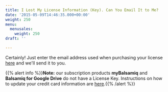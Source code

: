 ```yaml
---
title: I Lost My License Information (Key). Can You Email It to Me?
date: '2015-05-09T14:46:35.000+00:00'
weight: 250
menu:
  menusales:
    weight: 250
draft: ''

---
```


Certainly! Just enter the email address used when purchasing your license [here](https://balsamiq.com/buy/lostkey) and we'll send it to you.

{{% alert info %}}**Note:** our subscription products **myBalsamiq** and **Balsamiq for Google Drive** do not have a License Key. Instructions on how to update your credit card information are [here](/sales/updatecard/).{{% /alert %}}
